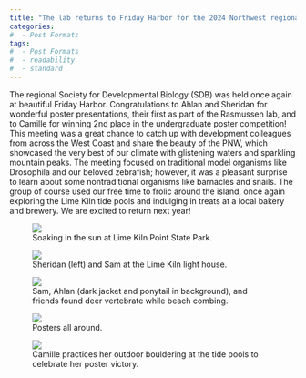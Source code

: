 ```yaml
---
title: "The lab returns to Friday Harbor for the 2024 Northwest regional SDB meeting!"
categories:
#  - Post Formats
tags:
#  - Post Formats
#  - readability
#  - standard
---
```

The regional Society for Developmental Biology (SDB) was held once again at beautiful Friday Harbor. Congratulations to Ahlan and Sheridan for wonderful poster presentations, their first as part of the Rasmussen lab, and to Camille for winning 2nd place in the undergraduate poster competition! This meeting was a great chance to catch up with development colleagues from across the West Coast and share the beauty of the PNW, which showcased the very best of our climate with glistening waters and sparkling mountain peaks. The meeting focused on traditional model organisms like Drosophila and our beloved zebrafish; however, it was a pleasant surprise to learn about some nontraditional organisms like barnacles and snails. The group of course used our free time to frolic around the island, once again exploring the Lime Kiln tide pools and indulging in treats at a local bakery and brewery. We are excited to return next year!

<figure>
    <img src="{{site.url}}/assets/images/2024-nwdb-lime-kiln-group.jpg" class="align-center">
    <figcaption>Soaking in the sun at Lime Kiln Point State Park.</figcaption>
</figure>

<figure>
    <img src="{{site.url}}/assets/images/2024-nwdb-pic1.jpg" class="align-center">
    <figcaption>Sheridan (left) and Sam at the Lime Kiln light house.</figcaption>
</figure>

<figure>
    <img src="{{site.url}}/assets/images/2024-nwdb-pic2.jpg" class="align-center">
    <figcaption>Sam, Ahlan (dark jacket and ponytail in background), and friends found deer vertebrate while beach combing.</figcaption>
</figure>

<figure>
    <img src="{{site.url}}/assets/images/2024-nwdb-posters.jpg" class="align-center">
    <figcaption>Posters all around.</figcaption>
</figure>

<figure>
    <img src="{{site.url}}/assets/images/2024-nwdb-pic3.jpg" class="align-center">
    <figcaption>Camille practices her outdoor bouldering at the tide pools to celebrate her poster victory.</figcaption>
</figure>
